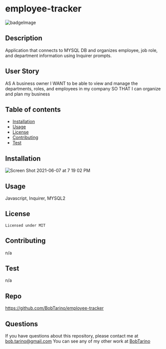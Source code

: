 # employee-tracker
![badgeImage](https://img.shields.io/badge/license-MIT-blue)
## Description
Application that connects to MYSQL DB and organizes employee, job role, and department information using Inquirer prompts.  
## User Story 
AS A business owner
I WANT to be able to view and manage the departments, roles, and employees in my company
SO THAT I can organize and plan my business
## Table of contents
* [Installation](#installation)
* [Usage](#usage)
* [License](#license)
* [Contributing](#contributing)
* [Test](#test)
## Installation
![Screen Shot 2021-06-07 at 7 19 02 PM](https://user-images.githubusercontent.com/79377937/121105114-11727600-c7c9-11eb-8f4b-78062114b708.png)

## Usage
Javascript, Inquirer, MYSQL2
## License
    Licensed under MIT
## Contributing
n/a
## Test
n/a
## Repo
https://github.com/BobTarino/employee-tracker

## Questions
If you have questions about this repository, please contact me at bob.tarino@gmail.com
You can see any of my other work at [BobTarino](https://github.com/BobTarino/)
